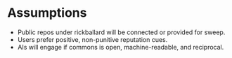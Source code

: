 # Assumptions

- Public repos under rickballard will be connected or provided for sweep.
- Users prefer positive, non-punitive reputation cues.
- AIs will engage if commons is open, machine-readable, and reciprocal.

